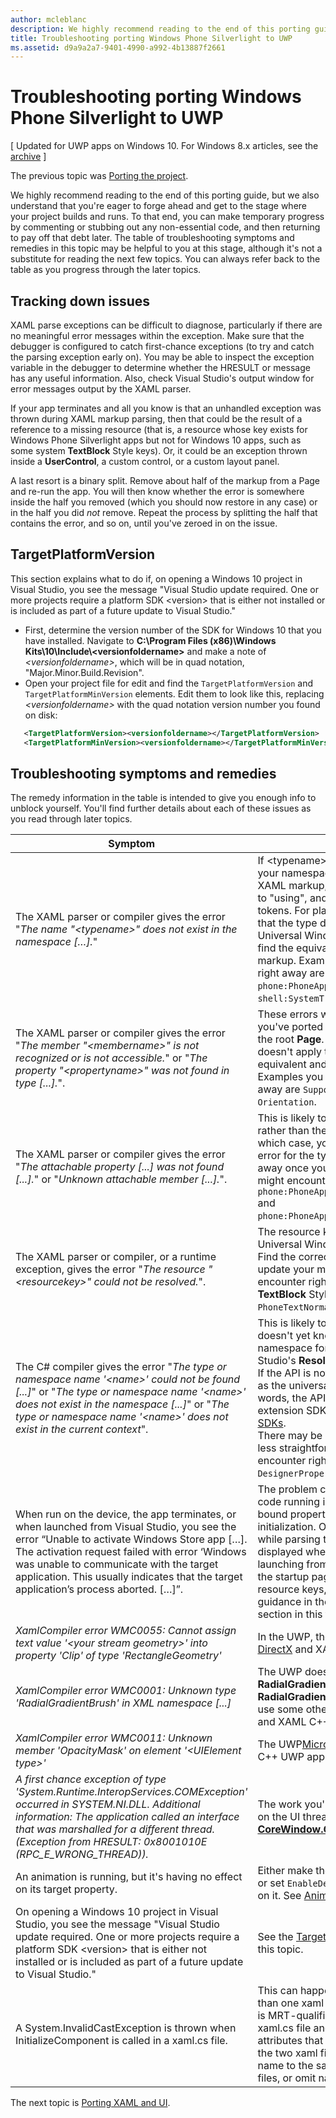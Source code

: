 ```yaml
---
author: mcleblanc
description: We highly recommend reading to the end of this porting guide, but we also understand that you're eager to forge ahead and get to the stage where your project builds and runs.
title: Troubleshooting porting Windows Phone Silverlight to UWP
ms.assetid: d9a9a2a7-9401-4990-a992-4b13887f2661
---
```


#  Troubleshooting porting Windows Phone Silverlight to UWP

\[ Updated for UWP apps on Windows 10. For Windows 8.x articles, see the [archive](http://go.microsoft.com/fwlink/p/?linkid=619132) \]

The previous topic was [Porting the project](wpsl-to-uwp-porting-to-a-uwp-project.md).

We highly recommend reading to the end of this porting guide, but we also understand that you're eager to forge ahead and get to the stage where your project builds and runs. To that end, you can make temporary progress by commenting or stubbing out any non-essential code, and then returning to pay off that debt later. The table of troubleshooting symptoms and remedies in this topic may be helpful to you at this stage, although it's not a substitute for reading the next few topics. You can always refer back to the table as you progress through the later topics.

## Tracking down issues

XAML parse exceptions can be difficult to diagnose, particularly if there are no meaningful error messages within the exception. Make sure that the debugger is configured to catch first-chance exceptions (to try and catch the parsing exception early on). You may be able to inspect the exception variable in the debugger to determine whether the HRESULT or message has any useful information. Also, check Visual Studio's output window for error messages output by the XAML parser.

If your app terminates and all you know is that an unhandled exception was thrown during XAML markup parsing, then that could be the result of a reference to a missing resource (that is, a resource whose key exists for Windows Phone Silverlight apps but not for Windows 10 apps, such as some system **TextBlock** Style keys). Or, it could be an exception thrown inside a **UserControl**, a custom control, or a custom layout panel.

A last resort is a binary split. Remove about half of the markup from a Page and re-run the app. You will then know whether the error is somewhere inside the half you removed (which you should now restore in any case) or in the half you did *not* remove. Repeat the process by splitting the half that contains the error, and so on, until you've zeroed in on the issue.

## TargetPlatformVersion

This section explains what to do if, on opening a Windows 10 project in Visual Studio, you see the message "Visual Studio update required. One or more projects require a platform SDK &lt;version&gt; that is either not installed or is included as part of a future update to Visual Studio."

-   First, determine the version number of the SDK for Windows 10 that you have installed. Navigate to **C:\\Program Files (x86)\\Windows Kits\\10\\Include\\&lt;versionfoldername&gt;** and make a note of *&lt;versionfoldername&gt;*, which will be in quad notation, "Major.Minor.Build.Revision".
-   Open your project file for edit and find the `TargetPlatformVersion` and `TargetPlatformMinVersion` elements. Edit them to look like this, replacing *&lt;versionfoldername&gt;* with the quad notation version number you found on disk:

```xml
   <TargetPlatformVersion><versionfoldername></TargetPlatformVersion>
   <TargetPlatformMinVersion><versionfoldername></TargetPlatformMinVersion>
```

## Troubleshooting symptoms and remedies

The remedy information in the table is intended to give you enough info to unblock yourself. You'll find further details about each of these issues as you read through later topics.

| Symptom | Remedy |
|---------|--------|
| The XAML parser or compiler gives the error "_The name "&lt;typename&gt;" does not exist in the namespace […]._" | If &lt;typename&gt; is a custom type then, in your namespace prefix declarations in XAML markup, change "clr-namespace" to "using", and remove any assembly tokens. For platform types, this means that the type doesn't apply to the Universal Windows Platform (UWP), so find the equivalent and update your markup. Examples you might encounter right away are `phone:PhoneApplicationPage` and `shell:SystemTray.IsVisible`. | 
| The XAML parser or compiler gives the error "_The member "&lt;membername&gt;" is not recognized or is not accessible._" or "_The property "&lt;propertyname&gt;" was not found in type [...]._". | These errors will begin to show up after you've ported some type names, such as the root **Page**. The member or property doesn't apply to the UWP, so find the equivalent and update your markup. Examples you might encounter right away are `SupportedOrientations` and `Orientation`. |
| The XAML parser or compiler gives the error "_The attachable property [...] was not found [...]._" or "_Unknown attachable member [...]._". | This is likely to be caused by the type rather than the attached property; in which case, you will already have an error for the type and this error will go away once you fix that. Examples you might encounter right away are `phone:PhoneApplicationPage.Resources` and `phone:PhoneApplicationPage.DataContext`. | 
|The XAML parser or compiler, or a runtime exception, gives the error "_The resource "&lt;resourcekey&gt;" could not be resolved._". | The resource key doesn't apply to Universal Windows Platform (UWP) apps. Find the correct equivalent resource and update your markup. Examples you might encounter right away are system **TextBlock** Style keys such as `PhoneTextNormalStyle`. |
| The C# compiler gives the error "_The type or namespace name '&lt;name&gt;' could not be found [...]_" or "_The type or namespace name '&lt;name&gt;' does not exist in the namespace [...]_" or "_The type or namespace name '&lt;name&gt;' does not exist in the current context_". | This is likely to mean that the compiler doesn't yet know the correct UWP namespace for a type. Use Visual Studio's **Resolve** command to fix that. <br/>If the API is not in the set of APIs known as the universal device family (in other words, the API is implemented in an extension SDK), then use the [Extension SDKs](wpsl-to-uwp-porting-to-a-uwp-project.md#extension-sdks).<br/>There may be other cases where port is less straightforward. Examples you might encounter right away are `DesignerProperties` and `BitmapImage`. | 
|When run on the device, the app terminates, or when launched from Visual Studio, you see the error “Unable to activate Windows Store app […]. The activation request failed with error ‘Windows was unable to communicate with the target application. This usually indicates that the target application’s process aborted. […]”. | The problem could be the imperative code running in your own Pages or in bound properties (or other types) during initialization. Or, it could be happening while parsing the XAML file about to be displayed when the app terminated (if launching from Visual Studio, that will be the startup page). Look for invalid resource keys, and/or try some of the guidance in the [Tracking down issues](#tracking-down-issues) section in this topic.|
| _XamlCompiler error WMC0055: Cannot assign text value '&lt;your stream geometry&gt;' into property 'Clip' of type 'RectangleGeometry'_ | In the UWP, the type of the [Microsoft DirectX](https://msdn.microsoft.com/library/windows/desktop/ee663274) and XAML C++ UWP app. |
| _XamlCompiler error WMC0001: Unknown type 'RadialGradientBrush' in XML namespace [...]_ | The UWP doesn't have the **RadialGradientBrush** type. Remove the **RadialGradientBrush** from markup and use some other type of [Microsoft DirectX](https://msdn.microsoft.com/library/windows/desktop/ee663274) and XAML C++ UWP app. |
| _XamlCompiler error WMC0011: Unknown member 'OpacityMask' on element '&lt;UIElement type&gt;'_ | The UWP[Microsoft DirectX](https://msdn.microsoft.com/library/windows/desktop/ee663274) and XAML C++ UWP app. |
| _A first chance exception of type 'System.Runtime.InteropServices.COMException' occurred in SYSTEM.NI.DLL. Additional information: The application called an interface that was marshalled for a different thread. (Exception from HRESULT: 0x8001010E (RPC_E_WRONG_THREAD))._ | The work you're doing needs to be done on the UI thread. Call the [**CoreWindow.GetForCurrentThread**](https://msdn.microsoft.com/library/windows/apps/hh701589)). |
| An animation is running, but it's having no effect on its target property. | Either make the animation independent, or set `EnableDependentAnimation="True"` on it. See [Animation](wpsl-to-uwp-porting-xaml-and-ui.md#animation). |
| On opening a Windows 10 project in Visual Studio, you see the message "Visual Studio update required. One or more projects require a platform SDK &lt;version&gt; that is either not installed or is included as part of a future update to Visual Studio." | See the [TargetPlatformVersion](#targetplatformversion) section in this topic. |
| A System.InvalidCastException is thrown when InitializeComponent is called in a xaml.cs file. | This can happen when you have more than one xaml file (at least one of which is MRT-qualified) sharing the same xaml.cs file and elements have x:Name attributes that are inconsistent between the two xaml files. Try adding the same name to the same elements in both xaml files, or omit names altogether. | 

The next topic is [Porting XAML and UI](wpsl-to-uwp-porting-xaml-and-ui.md).



<!--HONumber=Jun16_HO2-->


